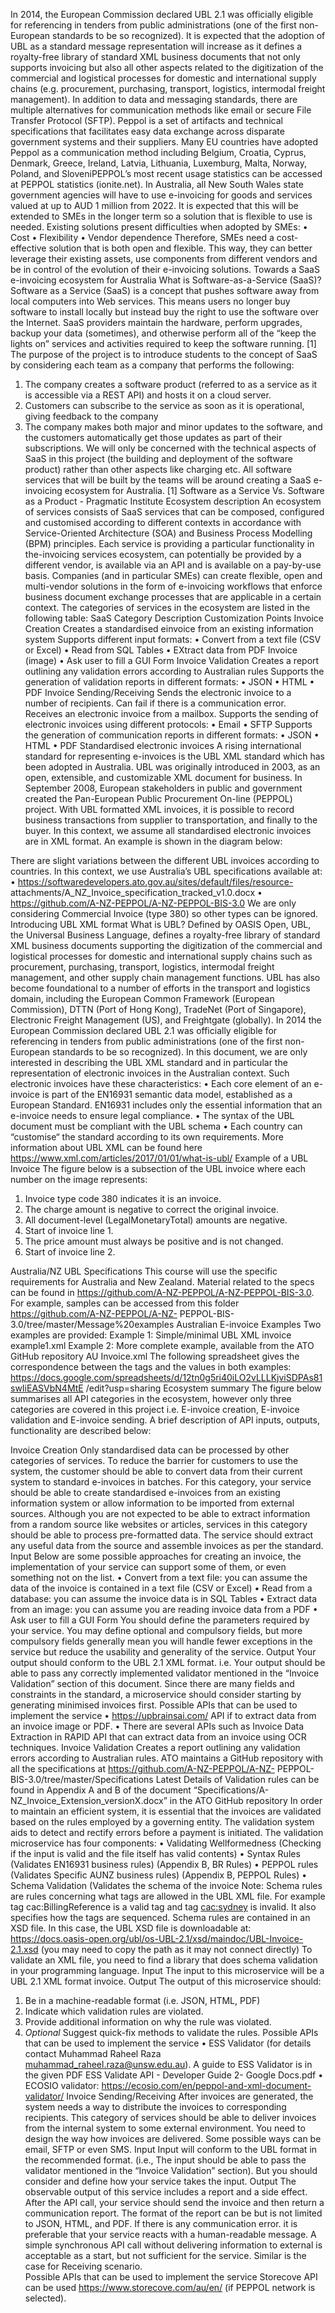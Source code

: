
In  2014,  the  European  Commission  declared UBL  2.1  was  officially  eligible  for  referencing  in 
tenders from public administrations (one of the first non-European standards to be so recognized). 
It is expected that the adoption of UBL as a standard message representation will increase as it 
defines  a  royalty-free  library  of  standard  XML  business  documents  that  not  only  supports 
invoicing  but  also  all  other  aspects  related  to  the  digitization  of  the  commercial  and  logistical 
processes for domestic and international supply chains (e.g. procurement, purchasing, transport, 
logistics, intermodal freight management). 
In addition to data and messaging standards, there are multiple alternatives for  communication 
methods  like  email  or  secure  File  Transfer  Protocol  (SFTP).  Peppol  is  a  set  of  artifacts  and 
technical specifications that facilitates easy data  exchange across disparate government systems 
and  their  suppliers.  Many  EU  countries  have  adopted  Peppol  as  a  communication  method 
including  Belgium,  Croatia,  Cyprus,  Denmark,  Greece,  Ireland,  Latvia,  Lithuania,  Luxemburg, 
Malta, Norway, Poland, and SloveniPEPPOL’s most recent usage statistics can be accessed at 
PEPPOL statistics (ionite.net). 
In  Australia,  all  New  South  Wales  state  government  agencies  will  have  to  use  e-invoicing  for 
goods  and  services  valued  at  up  to  AUD  1  million  from  2022.  It  is  expected  that  this  will  be 
extended  to  SMEs  in  the  longer  term  so  a  solution  that  is  flexible  to  use  is  needed.  Existing 
solutions present difficulties when adopted by SMEs: 
• Cost 
• Flexibility 
• Vendor dependence 
Therefore, SMEs need a cost-effective solution that is both open and flexible. This way, they can 
better leverage their existing assets, use components from different vendors and be in control of 
the evolution of their e-invoicing solutions. 
Towards a SaaS e-invoicing ecosystem for Australia 
What is Software-as-a-Service (SaaS)? 
Software  as a Service (SaaS) is a concept that pushes software  away  from local computers into 
Web services. This means users no longer buy software to install locally but instead buy the right 
to  use  the  software  over  the  Internet.  SaaS  providers  maintain  the  hardware,  perform  upgrades, 
backup your data (sometimes), and otherwise perform all of the “keep the lights on” services and 
activities required to keep the software running. [1] 
The purpose of the project is to introduce students to the concept of SaaS by considering each team 
as a company that performs the following: 
1. The company creates a software product (referred to as a  service as it is accessible via a 
REST API) and hosts it on a cloud server. 
2. Customers can subscribe to the service as soon as it is operational, giving feedback to the 
company 
3. The  company  makes  both  major  and  minor  updates  to  the  software,  and  the  customers 
automatically get those updates as part of their subscriptions. 
We  will  only  be  concerned  with  the  technical  aspects  of  SaaS  in  this  project  (the  building  and 
deployment of the software product) rather than other aspects like charging etc. 
All software services that will be built by the teams will be around creating a SaaS e-invoicing 
ecosystem for Australia. 
[1] Software as a Service Vs. Software as a Product - Pragmatic Institute 
Ecosystem description 
An  ecosystem  of  services  consists  of  SaaS  services  that  can  be  composed,  configured  and 
customised  according  to  different  contexts  in  accordance  with  Service-Oriented  Architecture 
(SOA) and Business Process Modelling (BPM) principles. Each service is providing a particular 
functionality  in  the-invoicing  services  ecosystem,  can  potentially  be  provided  by  a  different 
vendor, is available via an API and is available on a pay-by-use basis. Companies (and in particular 
SMEs) can create flexible, open and multi-vendor solutions in the form of e-invoicing workflows 
that enforce business document exchange processes that are applicable in a certain context. 
The categories of services in the ecosystem are listed in the following table: 
SaaS Category Description Customization Points 
Invoice Creation Creates a standardised einvoice from 
an existing information system 
Supports different input formats: 
• Convert from a text file 
(CSV or Excel) 
• Read from SQL Tables 
• EXtract data from PDF 
Invoice (image) 
• Ask user to fill a GUI Form 
Invoice Validation 
Creates a report outlining any 
validation errors according to 
Australian rules 
Supports the generation of 
validation reports in different 
formats: 
• JSON 
• HTML 
• PDF 
Invoice 
Sending/Receiving 
Sends the electronic invoice to a 
number of recipients. Can fail if there 
is a communication error. 
Receives an electronic invoice from a 
mailbox. 
Supports  the  sending  of  electronic 
invoices using different protocols: 
• Email 
• SFTP 
Supports the generation of 
communication reports in different 
formats: 
• JSON 
• HTML 
• PDF 
Standardised electronic invoices 
A rising international standard for representing e-invoices is the UBL XML standard which has 
been  adopted  in  Australia.  UBL  was  originally  introduced  in  2003,  as  an  open,  extensible,  and 
customizable XML document for business. In September 2008, European stakeholders in public 
and government created the Pan-European Public Procurement On-line (PEPPOL) project. With 
UBL  formatted  XML  invoices,  it  is  possible  to  record  business  transactions  from  supplier  to 
transportation,  and  finally  to  the  buyer.  In  this  context,  we  assume  all  standardised  electronic 
invoices are in XML format. An example is shown in the diagram below: 
 
There  are  slight  variations  between  the  different  UBL  invoices  according  to  countries.  In  this 
context, we use Australia’s UBL specifications available at: 
• https://softwaredevelopers.ato.gov.au/sites/default/files/resource-
attachments/A_NZ_Invoice_specification_tracked_v1.0.docx 
• https://github.com/A-NZ-PEPPOL/A-NZ-PEPPOL-BIS-3.0 
We are only considering Commercial Invoice (type 380) so other types can be ignored. 
Introducing UBL XML format 
What is UBL? 
Defined by OASIS Open, UBL, the Universal Business Language, defines a royalty-free library 
of standard XML business documents supporting the digitization of the commercial and logistical 
processes for domestic and international supply chains such as procurement, purchasing, transport, 
logistics, intermodal freight management, and other supply chain management functions. UBL has 
also become foundational to a number of efforts in the transport and logistics domain, including 
the  European  Common  Framework  (European  Commission),  DTTN  (Port  of  Hong  Kong), 
TradeNet (Port of Singapore), Electronic  Freight Management (US), and Freightgate (globally). 
In  2014  the  European  Commission  declared UBL  2.1  was  officially  eligible  for  referencing  in 
tenders from public administrations (one of the first non-European standards to be so recognized). 
In this document, we are only interested in describing the UBL XML standard and in particular 
the representation of electronic invoices in the Australian context. Such electronic invoices have 
these characteristics: 
• Each core element of an e-invoice is part of the EN16931 semantic data model, established 
as a European Standard. EN16931 includes only the essential information that an e-invoice 
needs to ensure legal compliance. 
• The syntax of the UBL document must be compliant with the UBL schema 
• Each country can “customise“ the standard according to its own requirements. 
More information about UBL XML can be found here 
https://www.xml.com/articles/2017/01/01/what-is-ubl/ 
Example of a UBL Invoice 
The figure below is a subsection of the UBL invoice where each number on the image represents: 
1. Invoice type code 380 indicates it is an invoice. 
2. The charge amount is negative to correct the original invoice. 
3. All document-level (LegalMonetaryTotal) amounts are negative. 
4. Start of invoice line 1. 
5. The price amount must always be positive and is not changed. 
6. Start of invoice line 2. 
 
Australia/NZ UBL Specifications 
This course will use the specific requirements for Australia and New Zealand. Material related to 
the specs can be found in https://github.com/A-NZ-PEPPOL/A-NZ-PEPPOL-BIS-3.0. 
For example, samples can be accessed from this folder https://github.com/A-NZ-PEPPOL/A-NZ-
PEPPOL-BIS-3.0/tree/master/Message%20examples 
Australian E-invoice Examples 
Two examples are provided: 
Example 1: Simple/minimal UBL XML invoice example1.xml 
Example 2: More complete example, available from the ATO GitHub repository AU Invoice.xml 
The  following  spreadsheet  gives  the  correspondence  between  the  tags  and  the  values  in  both 
examples: 
https://docs.google.com/spreadsheets/d/12tn0g5ri40iLO2vLLLKjviSDPAs81swIiEASVbN4MtE
/edit?usp=sharing 
Ecosystem summary 
The figure below summarises all API categories in the ecosystem, however only three categories 
are covered in this project i.e. E-invoice creation, E-invoice validation and E-invoice sending. A 
brief description of API inputs, outputs, functionality are described below: 
 
Invoice Creation 
Only standardised data can be processed by other categories of services. To reduce the barrier for 
customers to use the system, the customer should be able to convert data from their current system 
to standard e-invoices in batches. 
For this category, your service should be able to create standardised e-invoices from an existing 
information system or allow information to be imported from external sources. Although you are 
not  expected  to  be  able  to  extract  information  from  a  random  source  like  websites  or  articles, 
services in this category should be able to process pre-formatted data. The service should extract 
any useful data from the source and assemble invoices as per the standard. 
Input 
Below are some possible approaches for creating an invoice, the implementation of your service 
can support some of them, or even something not on the list. 
• Convert from a text file: you can assume the data of the invoice is contained in a text file 
(CSV or Excel) 
• Read from a database: you can assume the invoice data is in SQL Tables 
• Extract data from an image: you can assume you are reading invoice data from a PDF 
• Ask user to fill a GUI Form 
You  should  define  the  parameters  required  by  your  service.  You  may  define  optional  and 
compulsory fields, but more compulsory fields generally mean you will handle fewer exceptions 
in the service but reduce the usability and generality of the service. 
Output 
Your output should conform to the UBL 2.1 XML format. i.e. Your output should be able to pass 
any  correctly  implemented  validator  mentioned  in  the  “Invoice  Validation”  section  of  this 
document.  Since  there  are  many  fields  and  constraints  in  the  standard,  a  microservice  should 
consider starting by generating minimised invoices first. 
Possible APIs that can be used to implement the service 
• https://upbrainsai.com/ API if to extract data from an invoice image or PDF. 
• There are several APIs such as Invoice Data Extraction in RAPID API that can extract 
data from an invoice using OCR techniques. 
Invoice Validation 
Creates  a  report  outlining  any  validation  errors  according  to  Australian  rules.  ATO  maintains  a 
GitHub repository with all the specifications at https://github.com/A-NZ-PEPPOL/A-NZ-
PEPPOL-BIS-3.0/tree/master/Specifications 
Latest  Details  of  Validation  rules  can  be  found  in  Appendix  A  and  B  of  the  document 
“Specifications/A-NZ_Invoice_Extension_versionX.docx” in the ATO GitHub repository 
In order to maintain an efficient system, it is essential that the invoices are validated based on the 
rules employed by a governing entity. The validation system aids to detect and rectify errors before 
a payment is initiated. 
The validation microservice has four components: 
• Validating  Wellformedness  (Checking  if  the  input  is  valid  and  the  file  itself  has  valid 
contents) 
• Syntax Rules (Validates EN16931 business rules) (Appendix B, BR Rules) 
• PEPPOL rules (Validates Specific AUNZ business rules) (Appendix B, PEPPOL Rules) 
• Schema Validation (Validates the schema of the invoice 
Note: Schema rules are rules concerning what tags are allowed in the UBL XML file. For example 
tag cac:BillingReference is a valid tag and tag <cac:sydney> is invalid. It also specifies how the 
tags are sequenced. Schema rules are contained in an XSD file. In this case, the UBL XSD file is 
downloadable  at:  https://docs.oasis-open.org/ubl/os-UBL-2.1/xsd/maindoc/UBL-Invoice-2.1.xsd 
(you may need to copy the path as it may not connect directly) To validate an XML file, you need 
to find a library that does schema validation in your programming language. 
Input 
The input to this microservice will be a UBL 2.1 XML format invoice. 
Output 
The output of this microservice should: 
1. Be in a machine-readable format (i.e. JSON, HTML, PDF) 
2. Indicate which validation rules are violated. 
3. Provide additional information on why the rule was violated. 
4. *Optional* Suggest quick-fix methods to validate the rules. 
Possible APIs that can be used to implement the service 
• ESS Validator (for details contact Muhammad Raheel Raza 
muhammad_raheel.raza@unsw.edu.au). A guide to ESS Validator is in the given PDF ESS 
Validate API - Developer Guide 2- Google Docs.pdf 
• ECOSIO validator: https://ecosio.com/en/peppol-and-xml-document-validator/ 
Invoice Sending/Receiving 
After invoices are generated, the system needs a way to distribute the invoices to corresponding 
recipients. This category of services should be able to deliver invoices from the internal system to 
some external environment. You need to design the way how invoices are delivered. Some possible 
ways can be email, SFTP or even SMS. 
Input 
Input will conform to the UBL format in the recommended format. (i.e., The input should be able 
to pass the validator mentioned in the “Invoice Validation” section). But you should consider and 
define how your service takes the input. 
Output 
The observable output of this service includes a report and a side effect. After the API call, your 
service should send the invoice and then return a communication report. The format of the report 
can  be  but  is  not  limited  to  JSON,  HTML,  and  PDF.  If  there  is  any  communication  error.  it  is 
preferable  that  your  service  reacts  with  a  human-readable  message.  A  simple  synchronous  API 
call without delivering information to  external is acceptable as a start, but not sufficient for the 
service. Similar is the case for Receiving scenario.  
Possible APIs that can be used to implement the service 
Storecove API can be used https://www.storecove.com/au/en/ (if PEPPOL network is selected).
